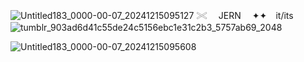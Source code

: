 
![Untitled183_0000-00-07_20241215095127](https://github.com/user-attachments/assets/ff873ed9-04d8-4d2b-bfa1-e4cce0b7bc8c) 
𓏵  JERN   ✦✦⠀  it/its 
![tumblr_903ad6d41c55de24c5156ebc1e31c2b3_5757ab69_2048](https://github.com/user-attachments/assets/4450159e-2d9c-4e71-8682-05cdde479672)


![Untitled183_0000-00-07_20241215095608](https://github.com/user-attachments/assets/13e78197-8338-4710-a71c-1685a50d9f66)
